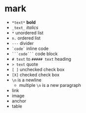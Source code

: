 # mark

* `*text*` **bold**
* `_text_` _italics_
* `*` unordered list
* `n.` ordered list
* `---` divider
* `` `code` `` inline code
* ` ```code``` ` code block
* `# text` to `##### text` heading
* `> text` quote
* `[ ]` unchecked check box
* `[X]` checked check box
* `\n` is a newline
  * multiple `\n` is a new paragraph
* link
* image
* anchor
* table

